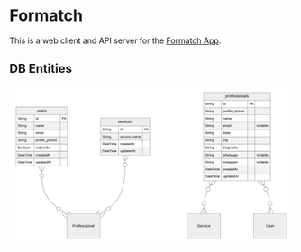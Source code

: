 # Formatch

This is a web client and API server for the [Formatch App](https://github.com/mateusfg7/formatch).

## DB Entities
![prisma erd](prisma/ERD.svg)
